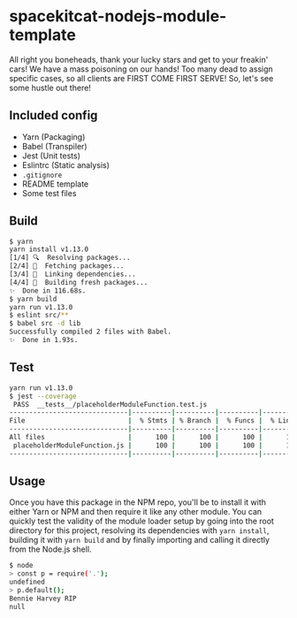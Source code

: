 # spacekitcat-nodejs-module-template

All right you boneheads, thank your lucky stars and get to your freakin' cars! We have a mass poisoning on our hands! Too many dead to assign specific cases, so all clients are FIRST COME FIRST SERVE! So, let's see some hustle out there!

## Included config

- Yarn (Packaging)
- Babel (Transpiler)
- Jest (Unit tests)
- Eslintrc (Static analysis)
- `.gitignore`
- README template
- Some test files

## Build

```bash
$ yarn
yarn install v1.13.0
[1/4] 🔍  Resolving packages...
[2/4] 🚚  Fetching packages...
[3/4] 🔗  Linking dependencies...
[4/4] 🔨  Building fresh packages...
✨  Done in 116.68s.
$ yarn build
yarn run v1.13.0
$ eslint src/**
$ babel src -d lib
Successfully compiled 2 files with Babel.
✨  Done in 1.93s.
```

## Test

```bash
yarn run v1.13.0
$ jest --coverage
 PASS  __tests__/placeholderModuleFunction.test.js
------------------------------|----------|----------|----------|----------|-------------------|
File                          |  % Stmts | % Branch |  % Funcs |  % Lines | Uncovered Line #s |
------------------------------|----------|----------|----------|----------|-------------------|
All files                     |      100 |      100 |      100 |      100 |                   |
 placeholderModuleFunction.js |      100 |      100 |      100 |      100 |                   |
------------------------------|----------|----------|----------|----------|-------------------|
```

## Usage

Once you have this package in the NPM repo, you'll be to install it with either Yarn or NPM and then require it like any other module. You can quickly test the validity of the module loader setup by going into the root directory for this project, resolving its dependencies with `yarn install`, building it with `yarn build` and by finally importing and calling it directly from the Node.js shell.

```bash
$ node
> const p = require('.');
undefined
> p.default();
Bennie Harvey RIP
null
```

